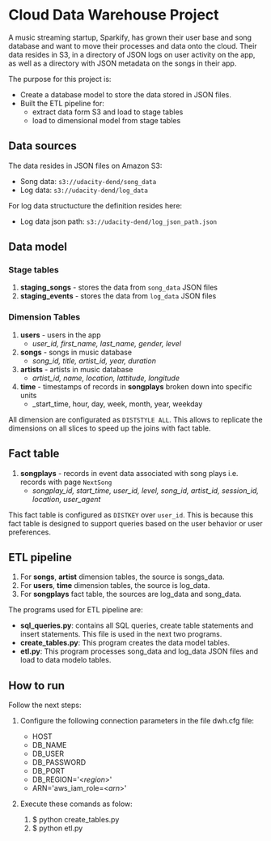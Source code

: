 # Cloud Data Warehouse Project

A music streaming startup, Sparkify, has grown their user base and song database and want to move their processes and data onto the cloud. Their data resides in S3, in a directory of JSON logs on user activity on the app, as well as a directory with JSON metadata on the songs in their app.

The purpose for this project is:

 - Create a database model to store the data stored in JSON files.
 - Built the ETL pipeline for:
   -  extract data form S3 and load to stage tables
   - load to dimensional model from stage tables

## Data sources
The data resides in JSON  files on Amazon S3:
-   Song data: `s3://udacity-dend/song_data`
-   Log data: `s3://udacity-dend/log_data`

For log data structucture the definition resides here:
 - Log data json path: `s3://udacity-dend/log_json_path.json`

## Data model
### Stage tables
1.  **staging_songs** - stores the data from `song_data` JSON files
2.  **staging_events** -  stores the data from `log_data` JSON files

### Dimension Tables

1.  **users** - users in the app
    -   _user_id, first_name, last_name, gender, level_
1.  **songs** - songs in music database
    -   _song_id, title, artist_id, year, duration_
1.  **artists** - artists in music database
    -   _artist_id, name, location, lattitude, longitude_
1.  **time** - timestamps of records in **songplays** broken down into specific units
    -   _start_time, hour, day, week, month, year, weekday

All dimension are configurated as `DISTSTYLE ALL`. This allows to replicate the dimensions on all slices to speed up the joins with fact table.

## Fact table
1.  **songplays** - records in event data associated with song plays i.e. records with page `NextSong`
    -   _songplay_id, start_time, user_id, level, song_id, artist_id, session_id, location, user_agent_

This fact table is configured as `DISTKEY` over `user_id`. This is because this fact table is designed to support queries based on the user behavior or user preferences.

## ETL pipeline
1. For **songs**, **artist** dimension tables, the source is songs_data.
2. For **users**, **time** dimension tables, the source is log_data.
3. For **songplays** fact table, the sources are log_data and song_data.

The programs used for ETL pipeline are:
 - **sql_queries.py**: contains all SQL queries, create table statements and insert statements. This file is used in the next two programs.
 - **create_tables.py**: This program creates the data model tables.
 - **etl.py**: This program  processes song_data and log_data JSON files and load to data modelo tables.
 
## How to run
Follow the next steps:

1. Configure the  following connection parameters in the file dwh.cfg file:
   - HOST
   - DB_NAME
   - DB_USER
   - DB_PASSWORD
   - DB_PORT
   - DB_REGION='<*region*>'
   - ARN='aws_iam_role=<*arn*>'

2. Execute these comands as folow:

   1. $ python create_tables.py
   1. $ python etl.py

<!--stackedit_data:
eyJoaXN0b3J5IjpbLTE4ODk5NDk2NTMsNTM0NTk3Mjc5LC0yMD
YzMzAxMTU3LC04OTcyODU1MzYsMjA1NDczNzExOV19
-->